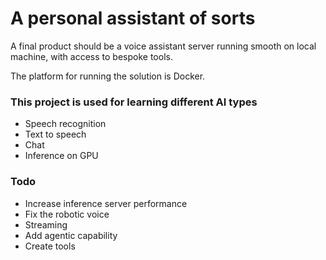 # A personal assistant of sorts
A final product should be a voice assistant server running smooth on local machine, with access to bespoke tools.

The platform for running the solution is Docker.

### This project is used for learning different AI types

- Speech recognition
- Text to speech
- Chat
- Inference on GPU

### Todo

- Increase inference server performance
- Fix the robotic voice
- Streaming
- Add agentic capability
- Create tools
